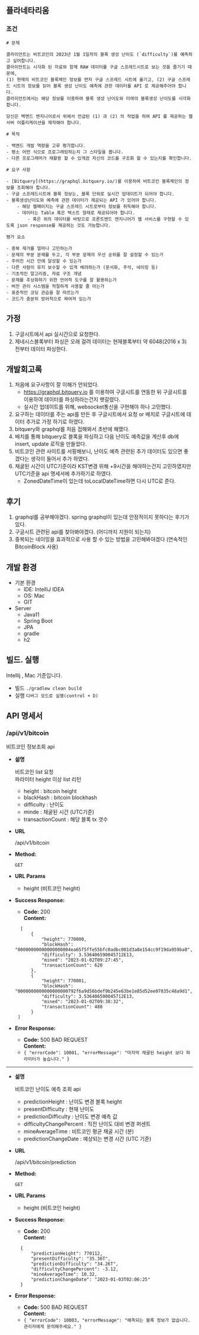 ## 플라네타리움

### 조건
~~~
# 문제

클라이언트는 비트코인의 2023년 1월 1일자의 블록 생성 난이도 (`difficulty`)를 예측하고 싶어합니다. 
클라이언트는 시각화 된 자료와 함께 RAW 데이터를 구글 스프레드시트로 보는 것을 즐기기 때문에, 
(1) 현재의 비트코인 블록체인 정보를 먼저 구글 스프레드 시트에 옮기고, (2) 구글 스프레드 시트의 정보를 읽어 블록 생성 난이도 예측에 관한 데이터를 API 로 제공해주어야 합니다. 
클라이언트에서는 해당 정보를 이용하여 블록 생성 난이도와 미래의 블록생성 난이도를 시각화합니다.

당신은 백엔드 엔지니어로서 위에서 언급된 (1) 과 (2) 의 작업을 하여 API 를 제공하는 웹 서버 어플리케이션을 제작해야 합니다.

# 목적

- 백엔드 개발 역량을 고루 평가합니다.
- 평소 어떤 식으로 프로그래밍하는지 그 스타일을 봅니다.
- 다른 프로그래머가 재활용 할 수 있게끔 자신의 코드를 구조화 할 수 있는지를 확인합니다.

# 요구 사항

- [Bitquery](https://graphql.bitquery.io/)를 이용하여 비트코인 블록체인의 정보를 조회해야 합니다.
- 구글 스프레드시트에 블록 정보는, 블록 단위로 실시간 업데이트가 되어야 합니다.
- 블록생성난이도와 예측에 관한 데이터가 제공되는 API 가 있어야 합니다.
    - 해당 웹페이지는 구글 스프레드 시트로부터 정보를 취득해야 합니다.
    - 데이터는 Table 혹은 텍스트 형태로 제공되어야 합니다.
        - 혹은 위의 데이터를 바탕으로 프론트엔드 엔지니어가 웹 서비스를 구현할 수 있도록 json response를 제공하는 것도 가능합니다.

평가 요소

- 중복 제거를 얼마나 고민하는가
- 문제의 부분 문제를 두고, 각 부분 문제의 우선 순위를 잘 설정할 수 있는가
- 주어진 시간 안에 달성할 수 있는가
- 다른 사람이 유지 보수할 수 있게 배려하는가 (문서화, 주석, 네이밍 등)
- 기초적인 알고리즘, 자료 구조 개념
- 문제를 추상화하기 위한 언어적 도구를 잘 활용하는가
- 버전 관리 시스템을 적절하게 사용할 줄 아는가
- 표준적인 코딩 관습을 잘 따르는가
- 코드가 충분히 방어적으로 짜여져 있는가
~~~

## 가정
1. 구글시트에서 api 실시간으로 요청한다.
2. 제네시스블록부터 파싱은 오래 걸려 데이터는 현재블록부터 약 6048(2016 x 3) 전부터 데이터 파싱한다.

## 개발회고록
1. 처음에 요구사항이 잘 이해가 안되었다.
   - https://graphql.bitquery.io 를 이용하여 구글시트를 연동한 뒤 구글시트를 이용하여 데이터를 파싱하라는건지 햇갈렸다.
   - 실시간 업데이트를 위해, websocket통신을 구현해야 하나 고민했다.
2. 요구하는 데이터를 주는 api를 만든 후 구글시트에서 요청 or 배치로 구글시트에 데이터 추가로 가정 하기로 하였다.
3. bitquery와 graphql를 처음 접해봐서 초반에 해맸다.
4. 배치를 통해 bitquery로 블록을 파싱하고 다음 난이도 예측값을 계산후 db에 insert, update 로직을 만들었다.
5. 비트코인 관련 사이트를 서핑해보니, 난이도 예측 관련된 추가 데이터도 있으면 좋겠다는 생각이 들어서 추가 하였다.
6. 채굴된 시간이 UTC기준이라 KST변경 위해 +9시간을 해야하는건지 고민하였지만 UTC기준을 api 명세서에 추가하기로 하였다.
   - ZonedDateTime이 있는데 toLocalDateTime하면 다시 UTC로 준다.

## 후기
1. graphql를 공부해야겠다. spring graphql이 있는데 안정적이지 못하다는 후기가 있다.
2. 구글시트 관련된 api를 찾아봐야겠다. (어디까지 지원이 되는지)
3. 중복되는 네이밍을 효과적으로 사용 할 수 있는 방법을 고민해봐야겠다 (연속적인 BitcoinBlock 사용)


## 개발 환경
- 기본 환경
    - IDE: IntelliJ IDEA
    - OS: Mac
    - GIT
- Server
    - Java11
    - Spring Boot
    - JPA
    - gradle
    - h2

## 빌드. 실행
Intellij , Mac 기준입니다.
- 빌드 ```./gradlew clean build```
- 실행 ```디버그 모드로 실행(control + D)```


## API 명세서

### /api/v1/bitcoin
비트코인 정보조회 api
* **섦명**

  비트코인 list 요청  
  파라미터 height 이상 list 리턴
  - height : bitcoin height
  - blackHash : bitcoin blockhash
  - difficulty : 난이도
  - minde : 채굴된 시간 (UTC기준)
  - transactionCount : 해당 블록 tx 갯수

* **URL**

  /api/v1/bitcoin

* **Method:**

  `GET`

* **URL Params**

  - height (비트코인 height)

* **Success Response:**

  * **Code:** 200 <br />
    **Content:** 
  ~~~
    [  
        {
            "height": 770000,
            "blockHash": "00000000000000000004ea65f5ffe55bfc0adbc001d3a8e154cc9f19da959ba8",
            "difficulty": 3.536406590045712E13,
            "mined": "2023-01-02T09:27:45",
            "transactionCount": 620
        },
        {
            "height": 770001,
            "blockHash": "0000000000000000000792f6a9d56bdef9b245e63be1e85d52ee07835c48a9d1",
            "difficulty": 3.536406590045712E13,
            "mined": "2023-01-02T09:30:32",
            "transactionCount": 488
        }
   ]
  ~~~

* **Error Response:**

  * **Code:** 500 BAD REQUEST <br />
    **Content:**
  * `{
    "errorCode": 10001,
    "errorMessage": "마지막 채굴된 height 보다 파라미터가 높습니다."
    }`
----

* **섦명**

  비트코인 난이도 예측 조회 api
  - predictionHeight : 난이도 변경 블록 height
  - presentDifficulty : 현재 난이도
  - predictionDifficulty : 난이도 변경 예측 값
  - difficultyChangePercent : 직전 난이도 대비 변경 퍼센트
  - mineAverageTime : 비트코인 평균 채굴 시간 (분)
  - predictionChangeDate : 예상되는 변경 시간 (UTC 기준)
  
* **URL**

  /api/v1/bitcoin/prediction

* **Method:**

  `GET`

* **URL Params**

  - height (비트코인 height)

* **Success Response:**

  * **Code:** 200 <br />
    **Content:** 
  ~~~
    {
        "predictionHeight": 770112,
        "presentDifficulty": "35.36T",
        "predictionDifficulty": "34.26T",
        "difficultyChangePercent": -3.12,
        "mineAverageTime": 10.32,
        "predictionChangeDate": "2023-01-03T02:06:25"
    }
  ~~~

* **Error Response:**

  * **Code:** 500 BAD REQUEST <br />
    **Content:**
  * `{
    "errorCode": 10003,
    "errorMessage": "예측되는 블록 정보가 없습니다. 관리자에게 문의해주세요."
    }`